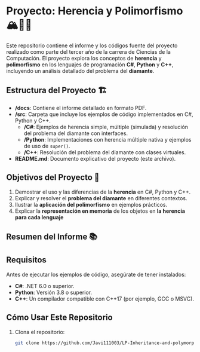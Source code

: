 # Proyecto: Herencia y Polimorfismo 🏔️🌋🏁

Este repositorio contiene el informe y los códigos fuente del proyecto realizado como parte del tercer año de la carrera de Ciencias de la Computación. El proyecto explora los conceptos de **herencia** y **polimorfismo** en los lenguajes de programación **C#**, **Python** y **C++**, incluyendo un análisis detallado del problema del **diamante**.

## Estructura del Proyecto 🏗️

- **/docs**: Contiene el informe detallado en formato PDF.
- **/src**: Carpeta que incluye los ejemplos de código implementados en C#, Python y C++.
  - **/C#**: Ejemplos de herencia simple, múltiple (simulada) y resolución del problema del diamante con interfaces.
  - **/Python**: Implementaciones con herencia múltiple nativa y ejemplos de uso de `super()`.
  - **/C++**: Resolución del problema del diamante con clases virtuales.
- **README.md**: Documento explicativo del proyecto (este archivo).

## Objetivos del Proyecto 🎯

1. Demostrar el uso y las diferencias de la **herencia** en C#, Python y C++.
2. Explicar y resolver el **problema del diamante** en diferentes contextos.
3. Ilustrar la **aplicación del polimorfismo** en ejemplos prácticos.
4. Explicar la **representación en memoria** de los objetos en **la herencia para cada lenguaje**

## Resumen del Informe 📚

## Requisitos

Antes de ejecutar los ejemplos de código, asegúrate de tener instalados:
- **C#**: .NET 6.0 o superior.
- **Python**: Versión 3.8 o superior.
- **C++**: Un compilador compatible con C++17 (por ejemplo, GCC o MSVC).

## Cómo Usar Este Repositorio

1. Clona el repositorio:
   ```bash
   git clone https://github.com/Javi111003/LP-Inheritance-and-polymorphism-.git
